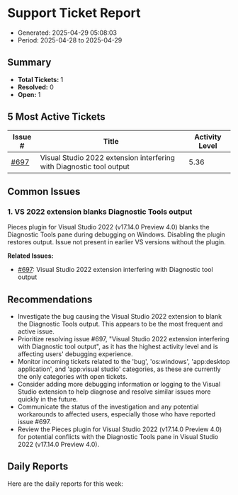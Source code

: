 # Support Ticket Report
- Generated: 2025-04-29 05:08:03
- Period: 2025-04-28 to 2025-04-29

## Summary
- **Total Tickets:** 1
- **Resolved:** 0
- **Open:** 1

## 5 Most Active Tickets
| Issue # | Title | Activity Level |
|---------|-------|----------------|
| [#697](https://github.com/pieces-app/support/issues/697) | Visual Studio 2022 extension interfering with Diagnostic tool output | 5.36 |

## Common Issues
### 1. VS 2022 extension blanks Diagnostic Tools output
Pieces plugin for Visual Studio 2022 (v17.14.0 Preview 4.0) blanks the Diagnostic Tools pane during debugging on Windows. Disabling the plugin restores output.  Issue not present in earlier VS versions without the plugin.

**Related Issues:**
- [#697](https://github.com/pieces-app/support/issues/697): Visual Studio 2022 extension interfering with Diagnostic tool output


## Recommendations
- Investigate the bug causing the Visual Studio 2022 extension to blank the Diagnostic Tools output. This appears to be the most frequent and active issue.
- Prioritize resolving issue #697, "Visual Studio 2022 extension interfering with Diagnostic tool output", as it has the highest activity level and is affecting users' debugging experience.
- Monitor incoming tickets related to the 'bug', 'os:windows', 'app:desktop application', and 'app:visual studio' categories, as these are currently the only categories with open tickets.
- Consider adding more debugging information or logging to the Visual Studio extension to help diagnose and resolve similar issues more quickly in the future.
- Communicate the status of the investigation and any potential workarounds to affected users, especially those who have reported issue #697.
- Review the Pieces plugin for Visual Studio 2022 (v17.14.0 Preview 4.0) for potential conflicts with the Diagnostic Tools pane in Visual Studio 2022 (v17.14.0 Preview 4.0).

## Daily Reports
Here are the daily reports for this week:

